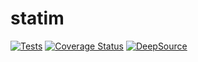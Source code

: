 # statim

[![Tests](https://github.com/thunze/statim/actions/workflows/tests.yml/badge.svg)](https://github.com/thunze/statim/actions/workflows/tests.yml)
[![Coverage Status](https://coveralls.io/repos/github/thunze/statim/badge.svg?branch=dev)](https://coveralls.io/github/thunze/statim?branch=dev)
[![DeepSource](https://deepsource.io/gh/thunze/statim.svg/?label=active+issues&show_trend=true&token=ueosBscKXrUzMm75qyJggDIi)](https://deepsource.io/gh/thunze/statim/?ref=repository-badge)
